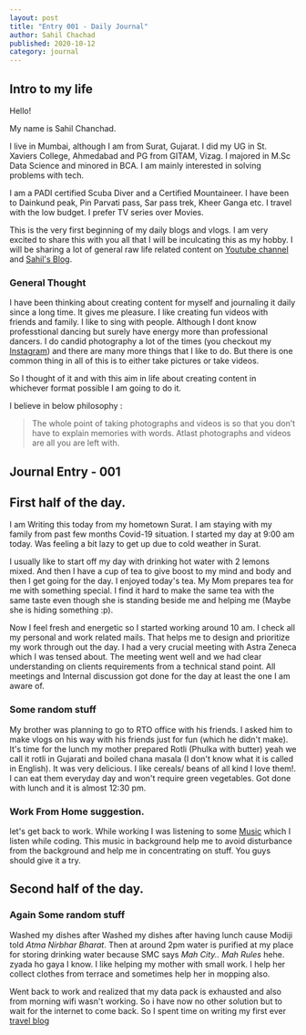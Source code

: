 ```yaml
---
layout: post
title: "Entry 001 - Daily Journal"
author: Sahil Chachad
published: 2020-10-12
category: journal
---
```

## Intro to my life

Hello!

My name is Sahil Chanchad.

I live in Mumbai, although I am from Surat, Gujarat.
I did my UG in St. Xaviers College, Ahmedabad and PG from GITAM, Vizag. 
I majored in M.Sc Data Science and minored in BCA.
I am mainly interested in solving problems with tech.

I am a PADI certified Scuba Diver and a Certified Mountaineer.
I have been to Dainkund peak, Pin Parvati pass, Sar pass trek, Kheer Ganga etc.
I travel with the low budget.
I prefer TV series over Movies.

This is the very first beginning of my daily blogs and vlogs. I am very excited to share this with you all that I will be inculcating this as my hobby. I will be sharing a lot of general raw life related content on [Youtube channel](https://www.youtube.com/channel/UCAybXEWlAk3q3hTfp-E-Y0w) and [Sahil's Blog](https://chanchadsahil7.github.io/).

### General Thought

I have been thinking about creating content for myself and journaling it daily since a long time. It gives me pleasure. I like creating fun videos with friends and family. I like to sing with people. Although I dont know professtional dancing but surely have energy more than professional dancers. I do candid photography a lot of the times (you checkout my [Instagram](https://www.instagram.com/chanchad_/?hl=en)) and there are many more things that I like to do. But there is one common thing in all of this is to either take pictures or take videos.

So I thought of it and with this aim in life about creating content in whichever format possible I am going to do it.

I believe in below philosophy :

> The whole point of taking photographs and videos is so that you don’t have to explain memories with words. Atlast photographs and videos are all you are left with.

## Journal Entry - 001

## First half of the day.
I am Writing this today from my hometown Surat. I am staying with my family from past few months Covid-19 situation.
I started my day at 9:00 am today. Was feeling a bit lazy to get up due to cold weather in Surat.

I usually like to start off my day with drinking hot water with 2 lemons mixed. And then I have a cup of tea to give boost to my mind and body and then I get going for the day. I enjoyed today's tea.
My Mom prepares tea for me with something special. I find it hard to make the same tea with the same taste even though she is standing beside me and helping me (Maybe she is hiding something :p).

Now I feel fresh and energetic so I started working around 10 am. I check all my personal and work related mails. That helps me to design and prioritize my work through out the day. I had a very crucial meeting with Astra Zeneca which I was tensed about. The meeting went well and we had clear understanding on clients requirements from a technical stand point. All meetings and Internal discussion got done for the day at least the one I am aware of.

### Some random stuff 
My brother was planning to go to RTO office with his friends. I asked him to make vlogs on his way with his friends just for fun (which he didn't make). It's time for the lunch my mother prepared Rotli (Phulka with butter) yeah we call it rotli in Gujarati and boiled chana masala (I don't know what it is called in English). It was very delicious. I like cereals/ beans of all kind I love them!. I can eat them everyday day and won't require green vegetables. Got done with lunch and it is almost 12:30 pm.

### Work From Home suggestion.
let's get back to work. While working I was listening to some [Music](https://www.youtube.com/watch?v=M5QY2_8704o&t=6232s) which I listen while coding. This music in background help me to avoid disturbance from the background and help me in concentrating on stuff. You guys should give it a try.

## Second half of the day.
### Again Some random stuff 
Washed my dishes after Washed my dishes after having lunch cause Modiji told *Atma Nirbhar Bharat*. Then at around 2pm water is purified at my place for storing drinking water because SMC says *Mah City.. Mah Rules* hehe. zyada ho gaya I know. I like helping my mother with small work. I help her collect clothes from terrace and sometimes help her in mopping also.

Went back to work and realized that my data pack is exhausted and also from morning wifi wasn't working. So i have now no other solution but to wait for the internet to come back. So I spent time on writing my first ever [travel blog]()









